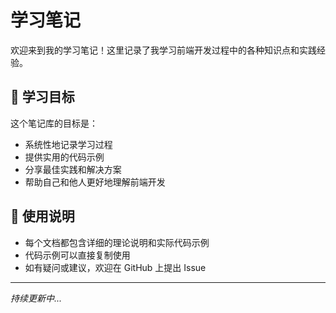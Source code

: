 # 学习笔记

欢迎来到我的学习笔记！这里记录了我学习前端开发过程中的各种知识点和实践经验。

## 🎯 学习目标

这个笔记库的目标是：

- 系统性地记录学习过程
- 提供实用的代码示例
- 分享最佳实践和解决方案
- 帮助自己和他人更好地理解前端开发

## 📝 使用说明

- 每个文档都包含详细的理论说明和实际代码示例
- 代码示例可以直接复制使用
- 如有疑问或建议，欢迎在 GitHub 上提出 Issue

---

_持续更新中..._
